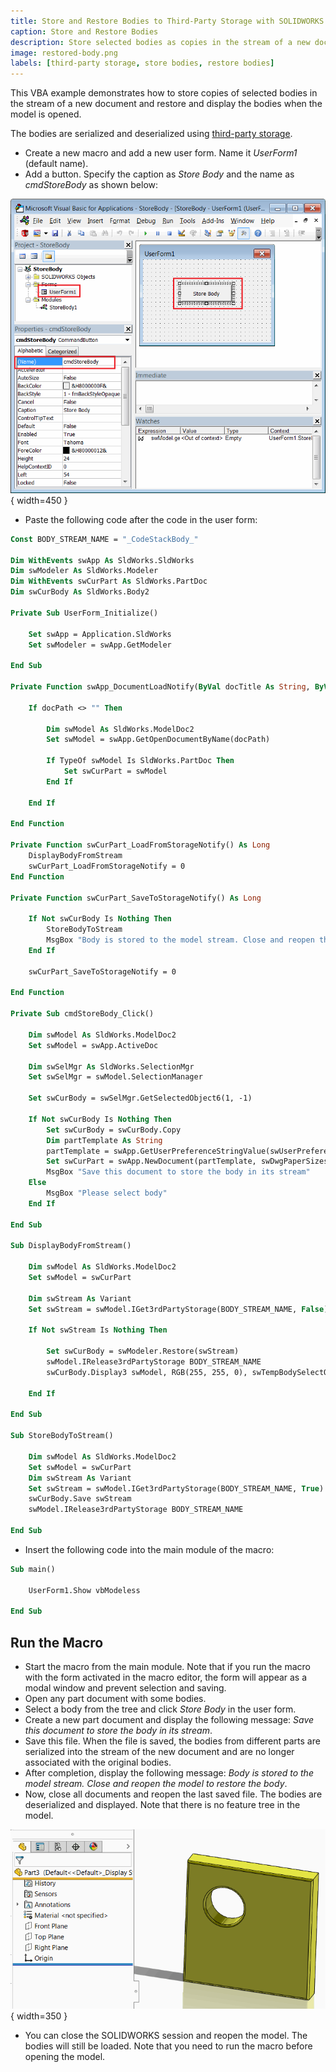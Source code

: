 ```yaml
---
title: Store and Restore Bodies to Third-Party Storage with SOLIDWORKS API
caption: Store and Restore Bodies
description: Store selected bodies as copies in the stream of a new document using SOLIDWORKS API and restore and display the bodies when the model is opened
image: restored-body.png
labels: [third-party storage, store bodies, restore bodies]
---
```


This VBA example demonstrates how to store copies of selected bodies in the stream of a new document and restore and display the bodies when the model is opened.

The bodies are serialized and deserialized using [third-party storage](/docs/codestack/solidworks-api/data-storage/third-party/).

* Create a new macro and add a new user form. Name it *UserForm1* (default name).
* Add a button. Specify the caption as *Store Body* and the name as *cmdStoreBody* as shown below:

![Macro tree and user form controls](macro-solution-tree.png){ width=450 }

* Paste the following code after the code in the user form:

```vb
Const BODY_STREAM_NAME = "_CodeStackBody_"

Dim WithEvents swApp As SldWorks.SldWorks
Dim swModeler As SldWorks.Modeler
Dim WithEvents swCurPart As SldWorks.PartDoc
Dim swCurBody As SldWorks.Body2

Private Sub UserForm_Initialize()
    
    Set swApp = Application.SldWorks
    Set swModeler = swApp.GetModeler
    
End Sub

Private Function swApp_DocumentLoadNotify(ByVal docTitle As String, ByVal docPath As String) As Long
    
    If docPath <> "" Then
    
        Dim swModel As SldWorks.ModelDoc2
        Set swModel = swApp.GetOpenDocumentByName(docPath)
        
        If TypeOf swModel Is SldWorks.PartDoc Then
            Set swCurPart = swModel
        End If
        
    End If
    
End Function

Private Function swCurPart_LoadFromStorageNotify() As Long
    DisplayBodyFromStream
    swCurPart_LoadFromStorageNotify = 0
End Function

Private Function swCurPart_SaveToStorageNotify() As Long

    If Not swCurBody Is Nothing Then
        StoreBodyToStream
        MsgBox "Body is stored to the model stream. Close and reopen the model to restore the body"
    End If
    
    swCurPart_SaveToStorageNotify = 0
    
End Function

Private Sub cmdStoreBody_Click()
    
    Dim swModel As SldWorks.ModelDoc2
    Set swModel = swApp.ActiveDoc
    
    Dim swSelMgr As SldWorks.SelectionMgr
    Set swSelMgr = swModel.SelectionManager
    
    Set swCurBody = swSelMgr.GetSelectedObject6(1, -1)
    
    If Not swCurBody Is Nothing Then
        Set swCurBody = swCurBody.Copy
        Dim partTemplate As String
        partTemplate = swApp.GetUserPreferenceStringValue(swUserPreferenceStringValue_e.swDefaultTemplatePart)
        Set swCurPart = swApp.NewDocument(partTemplate, swDwgPaperSizes_e.swDwgPapersUserDefined, 0, 0)
        MsgBox "Save this document to store the body in its stream"
    Else
        MsgBox "Please select body"
    End If
    
End Sub

Sub DisplayBodyFromStream()
    
    Dim swModel As SldWorks.ModelDoc2
    Set swModel = swCurPart
    
    Dim swStream As Variant
    Set swStream = swModel.IGet3rdPartyStorage(BODY_STREAM_NAME, False)
    
    If Not swStream Is Nothing Then
        
        Set swCurBody = swModeler.Restore(swStream)
        swModel.IRelease3rdPartyStorage BODY_STREAM_NAME
        swCurBody.Display3 swModel, RGB(255, 255, 0), swTempBodySelectOptions_e.swTempBodySelectable
        
    End If
    
End Sub

Sub StoreBodyToStream()
    
    Dim swModel As SldWorks.ModelDoc2
    Set swModel = swCurPart
    Dim swStream As Variant
    Set swStream = swModel.IGet3rdPartyStorage(BODY_STREAM_NAME, True)
    swCurBody.Save swStream
    swModel.IRelease3rdPartyStorage BODY_STREAM_NAME
    
End Sub
```



* Insert the following code into the main module of the macro:

```vb
Sub main()

    UserForm1.Show vbModeless
    
End Sub
```



## Run the Macro

* Start the macro from the main module. Note that if you run the macro with the form activated in the macro editor, the form will appear as a modal window and prevent selection and saving.
* Open any part document with some bodies.
* Select a body from the tree and click *Store Body* in the user form.
* Create a new part document and display the following message: *Save this document to store the body in its stream*.
* Save this file. When the file is saved, the bodies from different parts are serialized into the stream of the new document and are no longer associated with the original bodies.
* After completion, display the following message: *Body is stored to the model stream. Close and reopen the model to restore the body*.
* Now, close all documents and reopen the last saved file. The bodies are deserialized and displayed. Note that there is no feature tree in the model.

![Restored body](restored-body.png){ width=350 }

* You can close the SOLIDWORKS session and reopen the model. The bodies will still be loaded. Note that you need to run the macro before opening the model.